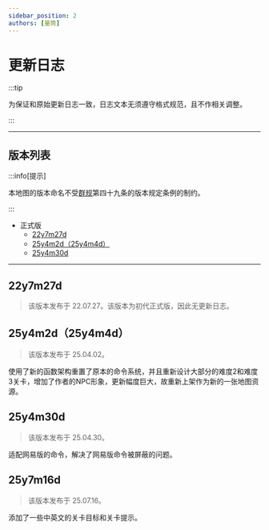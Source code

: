 ```yaml
---
sidebar_position: 2
authors: [量筒]
---
```


# 更新日志

:::tip

为保证和原始更新日志一致，日志文本无须遵守格式规范，且不作相关调整。

:::

---

## 版本列表

:::info[提示]

本地图的版本命名不受[群规](../../../rules/rules_main_text.md)第四十九条的版本规定条例的制约。

:::

- 正式版
  - [22y7m27d](#22y7m27d)
  - [25y4m2d（25y4m4d）](#25y4m2d25y4m4d)
  - [25y4m30d](#25y4m30d)

---

## 22y7m27d

> 该版本发布于 22.07.27。该版本为初代正式版，因此无更新日志。

## 25y4m2d（25y4m4d）

> 该版本发布于 25.04.02。

使用了新的函数架构重置了原本的命令系统，并且重新设计大部分的难度2和难度3关卡，增加了作者的NPC形象，更新幅度巨大，故重新上架作为新的一张地图资源。

## 25y4m30d

> 该版本发布于 25.04.30。

适配网易版的命令，解决了网易版命令被屏蔽的问题。

## 25y7m16d

> 该版本发布于 25.07.16。

添加了一些中英文的关卡目标和关卡提示。
